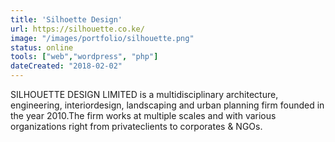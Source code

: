 ```yaml
---
title: 'Silhoette Design'
url: https://silhouette.co.ke/
image: "/images/portfolio/silhouette.png"
status: online
tools: ["web","wordpress", "php"]
dateCreated: "2018-02-02"
---
```


SILHOUETTE DESIGN LIMITED is a multidisciplinary architecture, engineering, interiordesign, landscaping and urban planning firm founded in the year 2010.The firm works at multiple scales and with various organizations right from privateclients to corporates & NGOs.